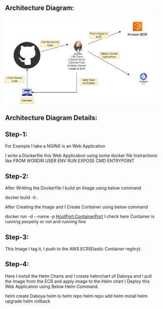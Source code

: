Architecture Diagram:
---------------------

![alt text](https://github.com/Machendra-org/Documentation/blob/c081c42d11815adb242501dab7e22640aeafaa23/Project%20Architecture.drawio.png?raw=)

Architecture Diagram Details:
-----------------------------

Step-1:
-------

For Example I take a NGINX is an Web Application

I write a Dockerfile this Web Application using some docker file Instractions like
FROM
WORDIR
USER
ENV
RUN
EXPOSE
CMD
ENTRYPOINT

Step-2:
-------

After Writting the Dockerfile I build an Image using below command

docker build -it <tagName> .

After Creating the Image and I Create Container using below command

docker run -d --name <ContainerName> -p <HostPort:ContainerPort> <ImageID>
I check here Container is running perperly or not and running fine 

Step-3:
-------

This Image I tag it, I push to the AWS ECR(Elastic Container regitry).

Step-4:
-------

Here I install the Helm Charts and I create helmchart of Daboya and I pull the Image from the ECR and apply image to the Helm chart 
I Deploy this Web Application using Below Helm Command.

helm create Daboya
helm ls
helm repo 
helm repo add <repoName>
helm install
helm upgrade
helm rollback
